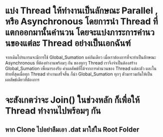 # แบ่ง Thread ให้ทำงานเป็นลักษณะ Parallel , หรือ Asynchronous โดยการนำ Thread ที่แตกออกมานั้นคำนวน โดยจะแบ่งภาระการคำนวนของแต่ละ Thread อย่างเป็นเอกฉันฑ์ 

จากเดิมโปรแกรมจะมีการใช้ Global_Sumation แค่อันเดียว เมื่อเราต้องการที่จะทำเป็นลักษณะ Asynchronous ที่ต้องทำงานพร้อมๆ กัน ของทุกๆ  Thread เราจึงจำเป็นต้องสร้าง Global_Sumation เพื่อมารองรับ ค่าผลลัพธ์ที่ได้จากการคำนวนของ Thread แต่ละตัว และในท้ายที่สุดเมื่อทุก Thread ทำงานเสร็จสิ้น ก็นำ Global_Sumation  ทุกๆ ตัวมารวมกันให้เป็นผลลัพธ์เดียวที่ต้องการ

# จะสังเกตว่าจะ Join() ในช่วงหลัก ก็เพื่อให้ Thread ทำงานไปพร้อมๆ กัน

## หาก Clone ไปอย่าลืมเอา .dat มาใส่ใน Root Folder
